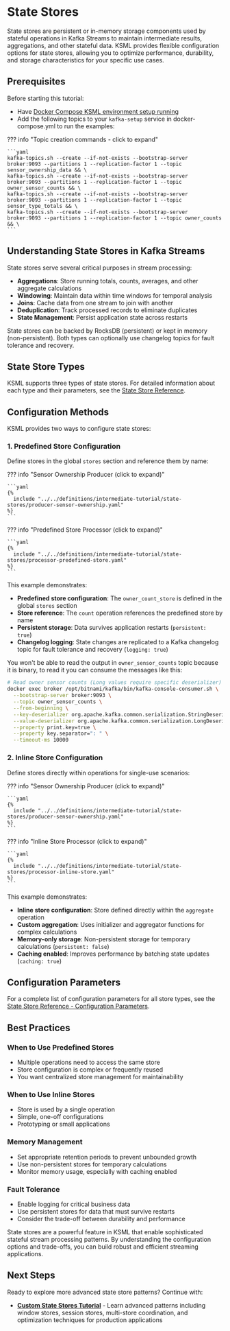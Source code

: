 # State Stores

State stores are persistent or in-memory storage components used by stateful operations in Kafka Streams to maintain intermediate results, aggregations, and other stateful data. KSML provides flexible configuration options for state stores, allowing you to optimize performance, durability, and storage characteristics for your specific use cases.

## Prerequisites

Before starting this tutorial:

- Have [Docker Compose KSML environment setup running](../../getting-started/basics-tutorial.md#choose-your-setup-method)
- Add the following topics to your `kafka-setup` service in docker-compose.yml to run the examples:

??? info "Topic creation commands - click to expand"

    ```yaml
    kafka-topics.sh --create --if-not-exists --bootstrap-server broker:9093 --partitions 1 --replication-factor 1 --topic sensor_ownership_data && \
    kafka-topics.sh --create --if-not-exists --bootstrap-server broker:9093 --partitions 1 --replication-factor 1 --topic owner_sensor_counts && \
    kafka-topics.sh --create --if-not-exists --bootstrap-server broker:9093 --partitions 1 --replication-factor 1 --topic sensor_type_totals && \
    kafka-topics.sh --create --if-not-exists --bootstrap-server broker:9093 --partitions 1 --replication-factor 1 --topic owner_counts && \
    ```

## Understanding State Stores in Kafka Streams

State stores serve several critical purposes in stream processing:

- **Aggregations**: Store running totals, counts, averages, and other aggregate calculations
- **Windowing**: Maintain data within time windows for temporal analysis
- **Joins**: Cache data from one stream to join with another
- **Deduplication**: Track processed records to eliminate duplicates
- **State Management**: Persist application state across restarts

State stores can be backed by RocksDB (persistent) or kept in memory (non-persistent). Both types can optionally use changelog topics for fault tolerance and recovery.

## State Store Types

KSML supports three types of state stores. For detailed information about each type and their parameters, see the [State Store Reference](../../reference/state-store-reference.md#state-store-types).

## Configuration Methods

KSML provides two ways to configure state stores:

### 1. Predefined Store Configuration

Define stores in the global `stores` section and reference them by name:

??? info "Sensor Ownership Producer (click to expand)"

    ```yaml
    {%
      include "../../definitions/intermediate-tutorial/state-stores/producer-sensor-ownership.yaml"
    %}
    ```

??? info "Predefined Store Processor (click to expand)"

    ```yaml
    {%
      include "../../definitions/intermediate-tutorial/state-stores/processor-predefined-store.yaml"
    %}
    ```

This example demonstrates:

- **Predefined store configuration**: The `owner_count_store` is defined in the global `stores` section
- **Store reference**: The `count` operation references the predefined store by name
- **Persistent storage**: Data survives application restarts (`persistent: true`)
- **Changelog logging**: State changes are replicated to a Kafka changelog topic for fault tolerance and recovery (`logging: true`)

You won't be able to read the output in `owner_sensor_counts` topic because it is binary, to read it you can consume the messages like this:

   ```bash
   # Read owner sensor counts (Long values require specific deserializer)
   docker exec broker /opt/bitnami/kafka/bin/kafka-console-consumer.sh \
     --bootstrap-server broker:9093 \
     --topic owner_sensor_counts \
     --from-beginning \
     --key-deserializer org.apache.kafka.common.serialization.StringDeserializer \
     --value-deserializer org.apache.kafka.common.serialization.LongDeserializer \
     --property print.key=true \
     --property key.separator=": " \
     --timeout-ms 10000
   ```

### 2. Inline Store Configuration

Define stores directly within operations for single-use scenarios:

??? info "Sensor Ownership Producer (click to expand)"

    ```yaml
    {%
      include "../../definitions/intermediate-tutorial/state-stores/producer-sensor-ownership.yaml"
    %}
    ```

??? info "Inline Store Processor (click to expand)"

    ```yaml
    {%
      include "../../definitions/intermediate-tutorial/state-stores/processor-inline-store.yaml"
    %}
    ```

This example demonstrates:

- **Inline store configuration**: Store defined directly within the `aggregate` operation
- **Custom aggregation**: Uses initializer and aggregator functions for complex calculations
- **Memory-only storage**: Non-persistent storage for temporary calculations (`persistent: false`)
- **Caching enabled**: Improves performance by batching state updates (`caching: true`)

## Configuration Parameters

For a complete list of configuration parameters for all store types, see the [State Store Reference - Configuration Parameters](../../reference/state-store-reference.md#configuration-parameters).

## Best Practices

### When to Use Predefined Stores
- Multiple operations need to access the same store
- Store configuration is complex or frequently reused
- You want centralized store management for maintainability

### When to Use Inline Stores
- Store is used by a single operation
- Simple, one-off configurations
- Prototyping or small applications

### Memory Management
- Set appropriate retention periods to prevent unbounded growth
- Use non-persistent stores for temporary calculations
- Monitor memory usage, especially with caching enabled

### Fault Tolerance
- Enable logging for critical business data
- Use persistent stores for data that must survive restarts
- Consider the trade-off between durability and performance

State stores are a powerful feature in KSML that enable sophisticated stateful stream processing patterns. By understanding the configuration options and trade-offs, you can build robust and efficient streaming applications.

## Next Steps

Ready to explore more advanced state store patterns? Continue with:

- **[Custom State Stores Tutorial](../advanced/custom-state-stores.md)** - Learn advanced patterns including window stores, session stores, multi-store coordination, and optimization techniques for production applications